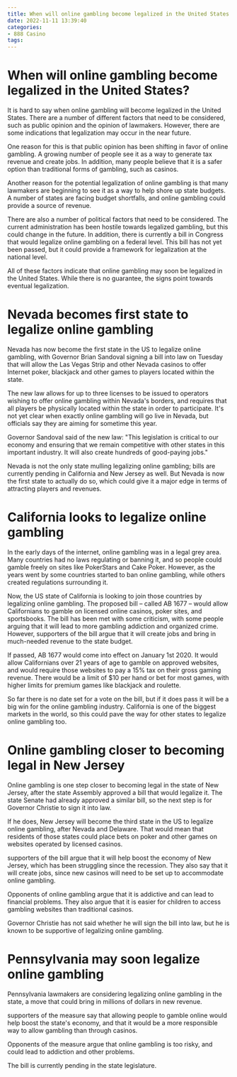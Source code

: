 ```yaml
---
title: When will online gambling become legalized in the United States
date: 2022-11-11 13:39:40
categories:
- 888 Casino
tags:
---
```



#  When will online gambling become legalized in the United States?

It is hard to say when online gambling will become legalized in the United States. There are a number of different factors that need to be considered, such as public opinion and the opinion of lawmakers. However, there are some indications that legalization may occur in the near future.

One reason for this is that public opinion has been shifting in favor of online gambling. A growing number of people see it as a way to generate tax revenue and create jobs. In addition, many people believe that it is a safer option than traditional forms of gambling, such as casinos.

Another reason for the potential legalization of online gambling is that many lawmakers are beginning to see it as a way to help shore up state budgets. A number of states are facing budget shortfalls, and online gambling could provide a source of revenue.

There are also a number of political factors that need to be considered. The current administration has been hostile towards legalized gambling, but this could change in the future. In addition, there is currently a bill in Congress that would legalize online gambling on a federal level. This bill has not yet been passed, but it could provide a framework for legalization at the national level.

All of these factors indicate that online gambling may soon be legalized in the United States. While there is no guarantee, the signs point towards eventual legalization.

#  Nevada becomes first state to legalize online gambling

Nevada has now become the first state in the US to legalize online gambling, with Governor Brian Sandoval signing a bill into law on Tuesday that will allow the Las Vegas Strip and other Nevada casinos to offer Internet poker, blackjack and other games to players located within the state.

The new law allows for up to three licenses to be issued to operators wishing to offer online gambling within Nevada's borders, and requires that all players be physically located within the state in order to participate. It's not yet clear when exactly online gambling will go live in Nevada, but officials say they are aiming for sometime this year.

Governor Sandoval said of the new law: "This legislation is critical to our economy and ensuring that we remain competitive with other states in this important industry. It will also create hundreds of good-paying jobs."

Nevada is not the only state mulling legalizing online gambling; bills are currently pending in California and New Jersey as well. But Nevada is now the first state to actually do so, which could give it a major edge in terms of attracting players and revenues.

#  California looks to legalize online gambling

In the early days of the internet, online gambling was in a legal grey area. Many countries had no laws regulating or banning it, and so people could gamble freely on sites like PokerStars and Cake Poker. However, as the years went by some countries started to ban online gambling, while others created regulations surrounding it.

Now, the US state of California is looking to join those countries by legalizing online gambling. The proposed bill – called AB 1677 – would allow Californians to gamble on licensed online casinos, poker sites, and sportsbooks. The bill has been met with some criticism, with some people arguing that it will lead to more gambling addiction and organized crime. However, supporters of the bill argue that it will create jobs and bring in much-needed revenue to the state budget.

If passed, AB 1677 would come into effect on January 1st 2020. It would allow Californians over 21 years of age to gamble on approved websites, and would require those websites to pay a 15% tax on their gross gaming revenue. There would be a limit of $10 per hand or bet for most games, with higher limits for premium games like blackjack and roulette.

So far there is no date set for a vote on the bill, but if it does pass it will be a big win for the online gambling industry. California is one of the biggest markets in the world, so this could pave the way for other states to legalize online gambling too.

#  Online gambling closer to becoming legal in New Jersey

Online gambling is one step closer to becoming legal in the state of New Jersey, after the state Assembly approved a bill that would legalize it. The state Senate had already approved a similar bill, so the next step is for Governor Christie to sign it into law.

If he does, New Jersey will become the third state in the US to legalize online gambling, after Nevada and Delaware. That would mean that residents of those states could place bets on poker and other games on websites operated by licensed casinos.

 supporters of the bill argue that it will help boost the economy of New Jersey, which has been struggling since the recession. They also say that it will create jobs, since new casinos will need to be set up to accommodate online gambling.

Opponents of online gambling argue that it is addictive and can lead to financial problems. They also argue that it is easier for children to access gambling websites than traditional casinos.

Governor Christie has not said whether he will sign the bill into law, but he is known to be supportive of legalizing online gambling.

#  Pennsylvania may soon legalize online gambling

Pennsylvania lawmakers are considering legalizing online gambling in the state, a move that could bring in millions of dollars in new revenue.

 supporters of the measure say that allowing people to gamble online would help boost the state's economy, and that it would be a more responsible way to allow gambling than through casinos.

Opponents of the measure argue that online gambling is too risky, and could lead to addiction and other problems.

The bill is currently pending in the state legislature.
